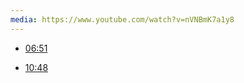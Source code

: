 ```yaml
---
media: https://www.youtube.com/watch?v=nVNBmK7a1y8
---
```


- [06:51](https://www.youtube.com/watch?v=nVNBmK7a1y8&t=411#t=06:51) 

- [10:48](https://www.youtube.com/watch?v=nVNBmK7a1y8&t=648#t=10:48) 